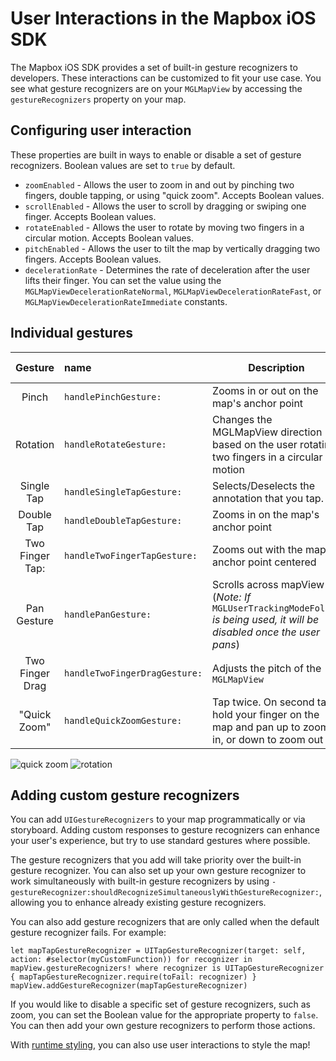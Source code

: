 # User Interactions in the Mapbox iOS SDK

The Mapbox iOS SDK provides a set of built-in gesture recognizers to developers. These interactions can be customized to fit your use case. You see what gesture recognizers are on your `MGLMapView` by accessing the `gestureRecognizers` property on your map.

## Configuring user interaction

These properties are built in ways to enable or disable a set of gesture recognizers. Boolean values are set to `true` by default.

- `zoomEnabled` - Allows the user to zoom in and out by pinching two fingers, double tapping, or using "quick zoom". Accepts Boolean values.
- `scrollEnabled` - Allows the user to scroll by dragging or swiping one finger. Accepts Boolean values.
- `rotateEnabled` - Allows the user to rotate by moving two fingers in a circular motion. Accepts Boolean values.
- `pitchEnabled` - Allows the user to tilt the map by vertically dragging two fingers. Accepts Boolean values.
- `decelerationRate` - Determines the rate of deceleration after the user lifts their finger. You can set the value using the  `MGLMapViewDecelerationRateNormal`, `MGLMapViewDecelerationRateFast`, or `MGLMapViewDecelerationRateImmediate` constants.

## Individual gestures

|Gesture | name | Description | Related Property |
|:-------:|:---------|----------------| -----------|
|Pinch    | `handlePinchGesture:` |Zooms in or out on the map's anchor point | `zoomEnabled` |
|Rotation | `handleRotateGesture:` | Changes the MGLMapView direction based on the user rotating two fingers in a circular motion | `rotateEnabled` |
|Single Tap |`handleSingleTapGesture:`  | Selects/Deselects the annotation that you tap. | |
|Double Tap |`handleDoubleTapGesture:` | Zooms in on the map's anchor point | `zoomEnabled` |
|Two Finger Tap:| `handleTwoFingerTapGesture:` | Zooms out with the map's anchor point centered | `zoomEnabled` |
|Pan Gesture| `handlePanGesture:`| Scrolls across mapView (_Note: If_ `MGLUserTrackingModeFollow` _is being used, it will be disabled once the user pans_)| `scrollEnabled` |
|Two Finger Drag | `handleTwoFingerDragGesture:` | Adjusts the pitch of the `MGLMapView` | `pitchEnabled` |
|"Quick Zoom" |`handleQuickZoomGesture:` |Tap twice. On second tap, hold your finger on the map and pan up to zoom in, or down to zoom out | `zoomEnabled`|

![quick zoom](img/user-interaction/quickzoom.gif) ![rotation](img/user-interaction/RotateSydney.gif)

## Adding custom gesture recognizers

You can add `UIGestureRecognizers` to your map programmatically or via storyboard. Adding custom responses to gesture recognizers can enhance your user's experience, but try to use standard gestures where possible.

The gesture recognizers that you add will take priority over the built-in gesture recognizer. You can also set up your own gesture recognizer to work simultaneously with built-in gesture recognizers by using `-gestureRecognizer:shouldRecognizeSimultaneouslyWithGestureRecognizer:`, allowing you to enhance already existing gesture recognizers.

You can also add gesture recognizers that are only called when the default gesture recognizer fails. For example:

`let mapTapGestureRecognizer = UITapGestureRecognizer(target: self, action: #selector(myCustomFunction))
for recognizer in mapView.gestureRecognizers! where recognizer is UITapGestureRecognizer {
    mapTapGestureRecognizer.require(toFail: recognizer)
}
mapView.addGestureRecognizer(mapTapGestureRecognizer)`

If you would like to disable a specific set of gesture recognizers, such as zoom, you can set the Boolean value for the appropriate property to `false`. You can then add your own gesture recognizers to perform those actions.

With [runtime styling](runtime-styling.html), you can also use user interactions to style the map!
